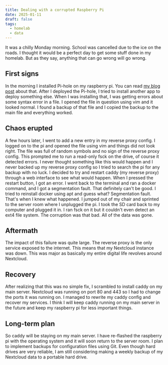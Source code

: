 ```yaml
---
title: Dealing with a corrupted Raspberry Pi
date: 2025-01-11
draft: false
tags:
  - homelab
  - data
---
```

It was a chilly Monday morning. School was cancelled due to the ice on the roads. I thought it would be a perfect day to get some stuff done in my homelab. But as they say, anything that can go wrong will go wrong.

## First signs
In the morning I installed Pi-hole on my raspberry pi. You can read [my blog post](https://blog.thefossrant.com/posts/10.-setting-up-a-second-pi-hole/) about that. After I deployed the Pi-hole, I tried to install another app to deploy something else. When I was installing that, I was getting errors about some syntax error in a file. I opened the file in question using vim and it looked normal. I found a backup of that file and I copied the backup to the main file and everything worked.

## Chaos erupted
A few hours later, I went to add a new entry in my reverse proxy config. I logged on to the pi and opened the file using vim and things did not look right. The file was full of random symbols and no sign of the reverse proxy config. This prompted me to run a read-only fsck on the drive, of course it detected errors. I never thought something like this would happen and I never backed up my reverse proxy config so I tried to search the pi for any backup with no luck. I decided to try and restart caddy (my reverse proxy) through a web interface to see what would happen. When I pressed the restart button, I got an error. I went back to the terminal and ran a docker command, and I got a segmentation fault. That definitely can't be good. I tried to reinstall docker using apt and guess what? Segmentation fault. That's when I knew what happened. I jumped out of my chair and sprinted to the server room where I unplugged the pi. I took the SD card back to my computer and plugged it in. I ran fsck on it but it couldn't even detect an ext4 file system. The corruption was that bad. All of the data was gone.

## Aftermath
The impact of this failure was quite large. The reverse proxy is the only service exposed to the internet. This means that my Nextcloud instance was down. This was major as basically my entire digital life revolves around Nextcloud.

## Recovery
After realizing that this was no simple fix, I scrambled to install caddy on my main server. Nextcloud was running on port 80 and 443 so I had to change the ports it was running on. I managed to rewrite my caddy config and recover my services. I think I will keep caddy running on my main server in the future and keep my raspberry pi for less important things.

## Long-term plan
So caddy will be staying on my main server. I have re-flashed the raspberry pi with the operating system and it will soon return to the server room. I plan to implement backups for configuration files using Git. Even though hard drives are very reliable, I am still considering making a weekly backup of my Nextcloud data to a portable hard drive.